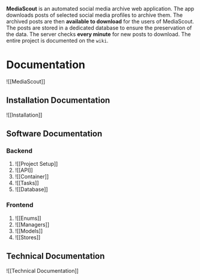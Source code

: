 **MediaScout** is an automated social media archive web application.
The app downloads posts of selected social media profiles to archive them.
The archived posts are then **available to download** for the users of MediaScout.
The posts are stored in a dedicated database to ensure the preservation of the data.
The server checks **every minute** for new posts to download.
The entire project is documented on the `wiki`.

# Documentation
![[MediaScout]]
## Installation Documentation
![[Installation]]
## Software Documentation
### Backend
1. ![[Project Setup]]
2. ![[API]]
3. ![[Container]]
4. ![[Tasks]]
5. ![[Database]]
### Frontend
1. ![[Enums]]
2. ![[Managers]]
3. ![[Models]]
4. ![[Stores]]
## Technical Documentation
![[Technical Documentation]]
